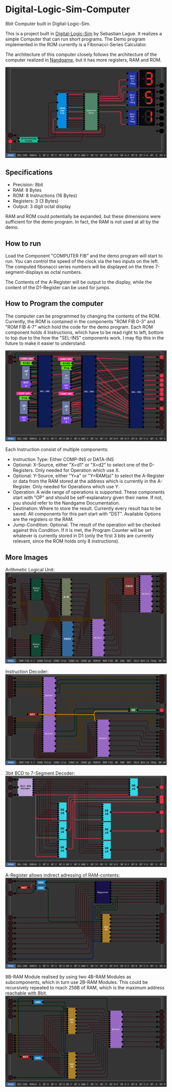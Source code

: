 # Digital-Logic-Sim-Computer
8bit Computer built in Digital-Logic-Sim.

This is a project built in [Digital-Logic-Sim](https://sebastian.itch.io/digital-logic-sim) by Sebastian Lague. It realizes a simple Computer that can run short programs. The Demo program implemented in the ROM currently is a Fibonacci-Series Calculator.

The architecture of this computer closely follows the architecture of the computer realized in [Nandgame](https://www.nandgame.com/), but it has more registers, RAM and ROM.

![Main Component showing an output of 351, which is a fibonacci number in octal notation](images/Computer.png "Main Component showing an output of 351, which is a fibonacci number in octal notation")

## Specifications
- Precision: 8bit
- RAM: 8 Bytes
- ROM: 8 Instructions (16 Bytes)
- Registers: 3 (3 Bytes)
- Output: 3 digit octal display

RAM and ROM could potentially be expanded, but these dimensions were sufficient for the demo program. In fact, the RAM is not used at all by the demo.

## How to run
Load the Component "COMPUTER FIB" and the demo program will start to run. You can control the speed of the clock via the two inputs on the left. The computed fibonacci series numbers will be displayed on the three 7-segment-displays as octal numbers.

The Contents of the A-Register will be output to the display, while the content of the D1-Register can be used for jumps.

## How to Program the computer
The computer can be programmed by changing the contents of the ROM. Currently, the ROM is contained in the components "ROM FIB 0-3" and "ROM FIB 4-7" which hold the code for the demo program. Each ROM component holds 4 Instructions, which have to be read right to left, bottom to top due to the how the "SEL-INS" components work. I may flip this in the future to make it easier to understand.

![ROM programmed with the first 4 instructions of the fibonacci calculator](images/ROM.png "ROM programmed with the first 4 instructions of the fibonacci calculator")

Each Instruction consist of multiple components:
- Instruction Type: Either COMP-INS or DATA-INS
- Optional: X-Source, either "X=d1" or "X=d2" to select one of the D-Registers. Only needed for Operation which use X.
- Optional: Y-Source, either "Y=a" or "Y=RAM(a)" to select the A-Register or data from the RAM stored at the address which is currently in the A-Register. Only needed for Operations which use Y.
- Operation: A wide range of operations is supported. These components start with "OP" and should be self-explanatory given their name. If not, you should refer to the Nandgame Documentation.
- Destination: Where to store the result. Currently every result has to be saved. All components for this part start with "DST". Available Options are the registers or the RAM.
- Jump-Condition: Optional. The result of the operation will be checked against this Condition. If it is met, the Program Counter will be set whatever is currently stored in D1 (only the first 3 bits are currently relevant, since the ROM holds only 8 instructions).

## More Images
Arithmetic Logical Unit:
![Arithmetic Logical Unit](images/ALU.png "Arithmetic Logical Unit")

Instruction Decoder:
![Instruction Decoder](images/InstructionDecoder.png "Instruction Decoder")

3bit BCD to 7-Segment Decoder:
![3bit BCD to 7-Segment Decoder](images/3bit_BCD_to_7Seg.png "3bit BCD to 7-Segment Decoder")

A-Register allows indirect adressing of RAM-contents:
![A-Register allows indirect adressing of RAM-contents](images/A_Register.png "A-Register allows indirect adressing of RAM-contents")

8B-RAM Module realised by using two 4B-RAM Modules as subcomponents, which in turn use 2B-RAM Modules. This could be recursively repeated to reach 256B of RAM, which is the maximum address reachable with 8bit.
![8B-RAM Module realised by using two 4B-RAM Modules as subcomponents](images/8B_RAM.png "8B-RAM Module realised by using two 4B-RAM Modules as subcomponents")
